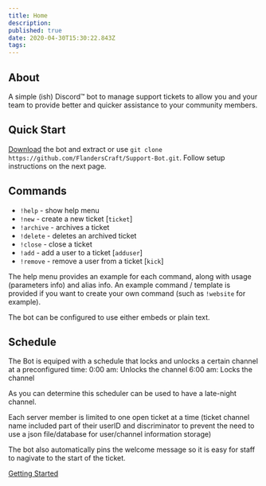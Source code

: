 ```yaml
---
title: Home
description: 
published: true
date: 2020-04-30T15:30:22.843Z
tags: 
---
```


## About
A simple (ish) Discord™️ bot to manage support tickets to allow you and your team to provide better and quicker assistance to your community members.

## Quick Start
[Download](https://github.com/FlandersCraft/Support-Bot/releases/tag/v1.1.2) the bot and extract or use `git clone https://github.com/FlandersCraft/Support-Bot.git`.
Follow setup instructions on the next page.

## Commands
- `!help` - show help menu
- `!new` -  create a new ticket [`ticket`]
- `!archive` -  archives a ticket
- `!delete` -  deletes an archived ticket
- `!close` - close a ticket
- `!add` - add a user to a ticket [`adduser`]
- `!remove` - remove a user from a ticket [`kick`]

The help menu provides an example for each command, along with usage (parameters info) and alias info.
An example command / template is provided if you want to create your own command (such as `!website` for example).

The bot can be configured to use either embeds or plain text.

## Schedule
The Bot is equiped with a schedule that locks and unlocks a certain channel at a preconfigured time:
0:00 am: Unlocks the channel
6:00 am: Locks the channel

As you can determine this scheduler can be used to have a late-night channel.

Each server member is limited to one open ticket at a time (ticket channel name included part of their userID and discriminator to prevent the need to use a json file/database for user/channel information storage)

The bot also automatically pins the welcome message so it is easy for staff to nagivate to the start of the ticket.

[Getting Started](https://wiki.flanderscraft.be/en/discord-bots/Support-Bot/getting-started)